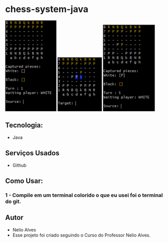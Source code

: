 # chess-system-java

<img src= "https://github.com/eduardolima002/chess-system-java/blob/main/images/cap1.PNG">
<img src= "https://github.com/eduardolima002/chess-system-java/blob/main/images/cap4.PNG">
<img src= "https://github.com/eduardolima002/chess-system-java/blob/main/images/cap5.PNG">

## Tecnologia:

* Java

## Serviços Usados

* Github

## Como Usar:

### 1 - Compile em um terminal colorido o que eu usei foi o terminal do git.

## Autor

* Nelio Alves
* Esse projeto foi criado seguindo o Curso do Professor Nelio Alves.

